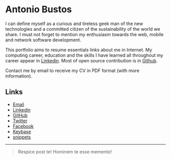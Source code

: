 Antonio Bustos
==============

I can define myself as a curious and tireless geek man of the new technologies and a committed citizen of the sustainability of the world we share. I must not forget to mention my enthusiasm towards the web, mobile and network software development.

This portfolio aims to resume essentials links about me in Internet. My computing career, education and the skills I have learned all throughout my career appear in [Linkedin](https://es.linkedin.com/in/antoniobusrod). Most of open source contribution is in [Github](https://github.com/antoniobusrod).

Contact me by email to receive my CV in PDF format (with more information).

Links
-----
- [Email](mailto:antonio@busrod.net)
- [Linkedin](https://es.linkedin.com/in/antoniobusrod)
- [GitHub](https://github.com/antoniobusrod)
- [Twitter](https://twitter.com/antoniobusrod)
- [Facebook](https://www.facebook.com/antoniobusrod)
- [Keybase](https://keybase.io/antoniobusrod)
- [snippets](https://github.com/antoniobusrod/antoniobusrod.github.io/blob/master/snippets.md)

---

> Respice post te! Hominem te esse memento!

